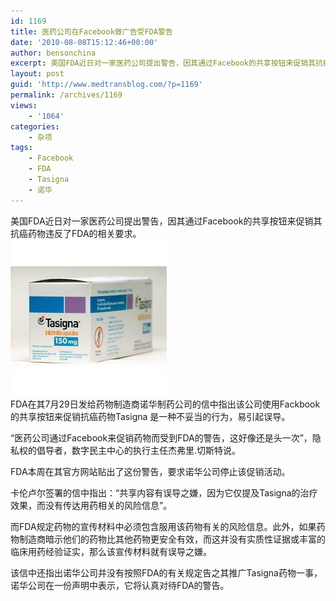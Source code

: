 ```yaml
---
id: 1169
title: 医药公司在Facebook做广告受FDA警告
date: '2010-08-08T15:12:46+00:00'
author: bensonchina
excerpt: 美国FDA近日对一家医药公司提出警告，因其通过Facebook的共享按钮来促销其抗癌药物违反了FDA的相关要求。
layout: post
guid: 'http://www.medtransblog.com/?p=1169'
permalink: /archives/1169
views:
    - '1064'
categories:
    - 杂项
tags:
    - Facebook
    - FDA
    - Tasigna
    - 诺华
---
```


美国FDA近日对一家医药公司提出警告，因其通过Facebook的共享按钮来促销其抗癌药物违反了FDA的相关要求。  
![](/assets/uploads/2010/08/tasigna-capsules-150mg-250x250.jpg)  
FDA在其7月29日发给药物制造商诺华制药公司的信中指出该公司使用Fackbook的共享按钮来促销抗癌药物Tasigna 是一种不妥当的行为，易引起误导。

“医药公司通过Facebook来促销药物而受到FDA的警告，这好像还是头一次”，隐私权的倡导者，数字民主中心的执行主任杰弗里.切斯特说。

FDA本周在其官方网站贴出了这份警告，要求诺华公司停止该促销活动。

卡伦卢尔签署的信中指出：“共享内容有误导之嫌，因为它仅提及Tasigna的治疗效果，而没有传达用药相关的风险信息”。

而FDA规定药物的宣传材料中必须包含服用该药物有关的风险信息。此外，如果药物制造商暗示他们的药物比其他药物更安全有效，而这并没有实质性证据或丰富的临床用药经验证实，那么该宣传材料就有误导之嫌。

该信中还指出诺华公司并没有按照FDA的有关规定告之其推广Tasigna药物一事，诺华公司在一份声明中表示，它将认真对待FDA的警告。